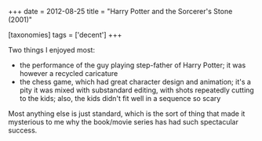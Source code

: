 +++
date = 2012-08-25
title = "Harry Potter and the Sorcerer's Stone (2001)"

[taxonomies]
tags = ['decent']
+++

Two things I enjoyed most:

-   the performance of the guy playing step-father of Harry Potter; it
    was however a recycled caricature
-   the chess game, which had great character design and animation;
    it\'s a pity it was mixed with substandard editing, with shots
    repeatedly cutting to the kids; also, the kids didn\'t fit well in a
    sequence so scary

Most anything else is just standard, which is the sort of thing that
made it mysterious to me why the book/movie series has had such
spectacular success.
